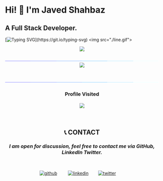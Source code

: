 # Hi! 👋  I'm Javed Shahbaz

## A Full Stack Developer.

[![Typing SVG](https://readme-typing-svg.demolab.com/?lines=An+Artificial+Intellegence+Expert.;+A+Full+Stack+Developer.;+Haveing+developement+experience;+of+01+year+in+AI.;)](https://git.io/typing-svg)
<img src="./line.gif">

<div align="center"> 
<img src=https://github-readme-stats.vercel.app/api?username=Javed-Shahbaz&show_icons=true&count_private=true" width='500' /><br><br>
<img src="./line.gif">
<img src="https://streak-stats.demolab.com/?user=Javed-Shahbaz" width='500'/> 
</div><br><br>
<img src="./line.gif">

<h3 align="center"> 
  Profile Visited <br><br>
  <img src="https://profile-counter.glitch.me/Javed-Shahbaz/count.svg" />
</h3><br>             
                                                                      
<h2 align="center">📞 CONTACT</h2>
<h3 align="center"><i>I am open for discussion, feel free to contact me via GitHub, LinkedIn Twitter.</i></h3><br><br>
<div align="center">
<a href='https://github.com/Javed-Shahbaz'><img src='https://cdn.jsdelivr.net/npm/simple-icons@3.0.1/icons/github.svg' alt='github' height='50'></a> &emsp;&emsp;
<a href='https://www.linkedin.com/in/javedsahbaz/'><img src='https://cdn.jsdelivr.net/npm/simple-icons@3.0.1/icons/linkedin.svg' alt='linkedin' height='50'></a>&emsp;&emsp;
<a href='https://twitter.com/javedshahbaz'><img src='https://cdn.jsdelivr.net/npm/simple-icons@3.0.1/icons/twitter.svg' alt='twitter' height='50'></a>&emsp;&emsp;
</div>
